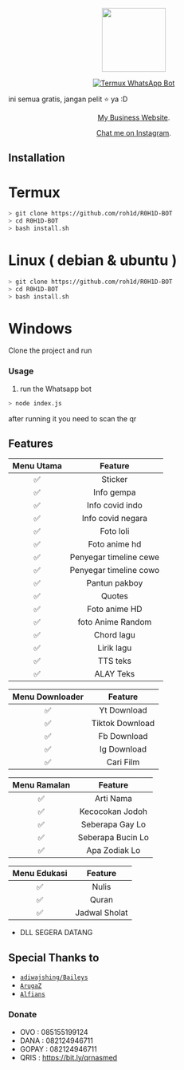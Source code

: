 <p align="center">
<img src="https://encrypted-tbn0.gstatic.com/images?q=tbn:ANd9GcRpNx4hMmYwkC80BUm0go4e_GcMMTsfy97Vl2eWmAhj8KI9hra7MTzJFzI&s=10" width="128" height="128"/>
</p>
<p align="center">
<a href="#"><img title="Termux WhatsApp Bot" src="https://img.shields.io/badge/Termux Whatsapp Bot-green?colorA=%23ff0000&colorB=%23017e40&style=for-the-badge"></a>
</p>

ini semua gratis, jangan pelit ⭐️ ya :D
<p align="center"><a href="https://nasionalmedia.com/" target="_blank">My Business Website</a>.</p>
<p align="center"><a href="https://instagram.com/m.rohid_hidayat21/" target="_blank">Chat me on Instagram</a>.</p>
</div>

## Installation


# Termux
```bash
> git clone https://github.com/roh1d/R0H1D-BOT
> cd R0H1D-BOT
> bash install.sh

```

# Linux ( debian & ubuntu )
```bash
> git clone https://github.com/roh1d/R0H1D-BOT
> cd R0H1D-BOT
> bash install.sh

```

# Windows

Clone the project and run 



### Usage
1. run the Whatsapp bot

```bash
> node index.js
```

after running it you need to scan the qr


## Features

| Menu Utama |                Feature           |
| :-----------: | :--------------------------------: |
|       ✅       | Sticker          |
|       ✅       | Info gempa                    |
|       ✅       | Info covid indo             |
|       ✅       | Info covid negara   |
|       ✅       | Foto loli  |
|       ✅       | Foto anime hd  |
|       ✅       | Penyegar timeline cewe  |
|       ✅       | Penyegar timeline cowo  |
|       ✅       | Pantun pakboy  |
|       ✅       | Quotes  |
|       ✅       | Foto anime HD  |
|       ✅       | foto Anime Random  |
|       ✅       | Chord lagu  |
|       ✅       | Lirik lagu  |
|       ✅       | TTS teks  |
|       ✅       | ALAY Teks  |

| Menu Downloader  |          Feature                     |
| :------------: | :---------------------------------------------: |
|       ✅        |   Yt Download                |
|       ✅        |   Tiktok Download 				|
|       ✅        |   Fb Download			|
|       ✅        |   Ig Download
|       ✅        |   Cari Film		                |

| Menu Ramalan  |          Feature                     |
| :------------: | :---------------------------------------------: |
|       ✅        |   Arti Nama                |
|       ✅        |   Kecocokan Jodoh				|
|       ✅        |   Seberapa Gay Lo			|
|       ✅        |   Seberapa Bucin Lo
|       ✅        |   Apa Zodiak Lo

| Menu Edukasi  |          Feature                     |
| :------------: | :---------------------------------------------: |
|       ✅        |   Nulis                |
|       ✅        |   Quran				|
|       ✅        |   Jadwal Sholat			|
                

* DLL SEGERA DATANG

## Special Thanks to
* [`adiwajshing/Baileys`](https://github.com/adiwajshing/Baileys)
* [`ArugaZ`](https://github.com/ArugaZ)
* [`Alfians`](https://github.com/alfiansx)

### Donate
* OVO : 085155199124
* DANA : 082124946711
* GOPAY : 082124946711
* QRIS : https://bit.ly/qrnasmed

